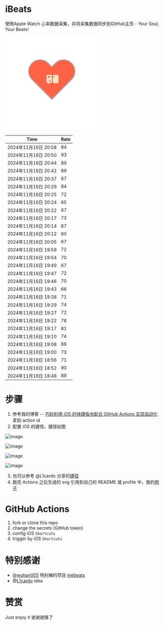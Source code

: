 # iBeats
使用Apple Watch 心率数据采集，并将采集数据同步到GitHub主页 - Your Soul, Your Beats!

![](./files/heart.svg)

<!--START_SECTION:my_heart_rate-->
| Time | Rate | 
 | ---- | ---- | 
| 2024年11月16日 20:58 | 84 |
| 2024年11月16日 20:50 | 93 |
| 2024年11月16日 20:44 | 89 |
| 2024年11月16日 20:42 | 89 |
| 2024年11月16日 20:37 | 87 |
| 2024年11月16日 20:29 | 84 |
| 2024年11月16日 20:25 | 72 |
| 2024年11月16日 20:24 | 65 |
| 2024年11月16日 20:22 | 67 |
| 2024年11月16日 20:17 | 73 |
| 2024年11月16日 20:14 | 67 |
| 2024年11月16日 20:12 | 60 |
| 2024年11月16日 20:05 | 67 |
| 2024年11月16日 19:59 | 72 |
| 2024年11月16日 19:54 | 70 |
| 2024年11月16日 19:49 | 67 |
| 2024年11月16日 19:47 | 72 |
| 2024年11月16日 19:46 | 70 |
| 2024年11月16日 19:43 | 66 |
| 2024年11月16日 19:38 | 71 |
| 2024年11月16日 19:29 | 74 |
| 2024年11月16日 19:27 | 72 |
| 2024年11月16日 19:22 | 78 |
| 2024年11月16日 19:17 | 81 |
| 2024年11月16日 19:10 | 74 |
| 2024年11月16日 19:08 | 86 |
| 2024年11月16日 19:00 | 73 |
| 2024年11月16日 18:56 | 71 |
| 2024年11月16日 18:52 | 90 |
| 2024年11月16日 18:48 | 89 |

<!--END_SECTION:my_heart_rate-->

# 步骤
1. 参考我的博客 -- [巧妙利用 iOS 的快捷指令配合 GitHub Actions 实现自动化](https://github.com/yihong0618/gitblog/issues/198) 拿到 action id
2. 配置 iOS 的捷径，捷径如图

![image](https://user-images.githubusercontent.com/15976103/122154218-0db0b480-ce97-11eb-93bb-5aec07c558dc.png)

![image](https://user-images.githubusercontent.com/15976103/122154236-186b4980-ce97-11eb-8e4b-70551a0391ae.png)

![image](https://user-images.githubusercontent.com/15976103/122154268-2d47dd00-ce97-11eb-902e-3acf292265a9.png)

![image](https://user-images.githubusercontent.com/15976103/122174055-fa144680-ceb4-11eb-9be2-3eb83cd516f7.png)

3. 也可以参考 @L1cardo 分享的[捷径](https://www.icloud.com/shortcuts/6ab6047b459c41ad822ad6b94b1c03d4)
4. 跑完 Actions 之后生成的 svg 引用到自己的 README 或 profile 中，我的[例子](https://github.com/yihong0618) 

# GitHub Actions

1. fork or clone this repo
2. change the secrets (GitHub token)
3. config iOS `Shortcuts` 
4. trigger by iOS `Shortcuts`

# 特别感谢
- @[wuhan005](https://github.com/wuhan005) 特别棒的项目 [mebeats](https://github.com/wuhan005/mebeats)
- @[L1cardo](https://github.com/L1cardo) idea

# 赞赏
Just enjoy it
谢谢就够了
